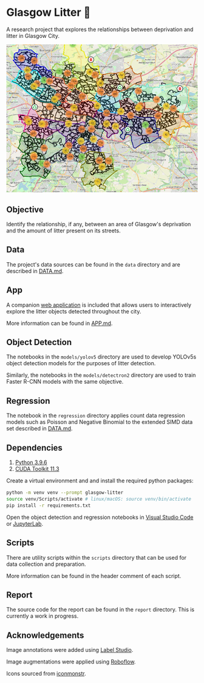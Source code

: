 # Glasgow Litter 🚯

A research project that explores the relationships between deprivation and litter in Glasgow City.

![Glasgow's Litter](./images/glasgow-litter.png)

## Objective

Identify the relationship, if any, between an area of Glasgow's deprivation and the amount of litter present on its streets.

## Data

The project's data sources can be found in the `data` directory and are described in [DATA.md](docs/DATA.md).

## App

A companion [web application](https://glasgow-litter.garyblackwood.co.uk) is included that allows users to interactively explore the litter objects detected throughout the city.

More information can be found in [APP.md](docs/APP.md).

## Object Detection

The notebooks in the `models/yolov5` directory are used to develop YOLOv5s object detection models for the purposes of litter detection.

Similarly, the notebooks in the `models/detectron2` directory are used to train Faster R-CNN models with the same objective.

## Regression

The notebook in the `regression` directory applies count data regression models such as Poisson and Negative Binomial to the extended SIMD data set described in [DATA.md](docs/DATA.md).

## Dependencies

1. [Python 3.9.6](https://www.python.org/downloads)
2. [CUDA Toolkit 11.3](https://developer.nvidia.com/cuda-11.3.0-download-archive)

Create a virtual environment and and install the required python packages:

```bash
python -m venv venv --prompt glasgow-litter
source venv/Scripts/activate # linux/macOS: source venv/bin/activate
pip install -r requirements.txt
```

Open the object detection and regression notebooks in [Visual Studio Code](https://code.visualstudio.com/docs/datascience/jupyter-notebooks) or [JupyterLab](https://jupyter.org/install).

## Scripts

There are utility scripts within the `scripts` directory that can be used for data collection and preparation.

More information can be found in the header comment of each script.

## Report

The source code for the report can be found in the `report` directory. This is currently a work in progress.

## Acknowledgements

Image annotations were added using [Label Studio](https://labelstud.io/).

Image augmentations were applied using [Roboflow](https://roboflow.com/features#transform).

Icons sourced from [iconmonstr](https://iconmonstr.com/license/).
